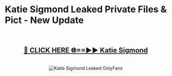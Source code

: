 # Katie Sigmond Leaked Private Files & Pict - New Update
<br>
<div align="center">
<h2><a href="https://mediafilles.blogspot.com/?title=Katie_Sigmond" rel="nofollow">🔴 CLICK HERE 🌐==►► Katie Sigmond</a></h2>
<br>
<a href="https://mediafilles.blogspot.com/?title=Katie_Sigmond" rel="nofollow" data-target="animated-image.originalLink"><img src="https://i.ibb.co.com/WyWwxjT/player-gif2.gif" alt="Katie Sigmond Leaked OnlyFans" style="max-width: 100%; display: inline-block;" data-target="animated-image.originalImage"></a>
</div>
<br>